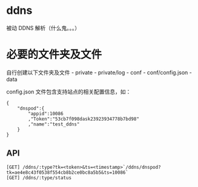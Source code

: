 # ddns
被动 DDNS 解析（什么鬼。。。）

# 必要的文件夹及文件
自行创建以下文件夹及文件
	- private
	- private/log
	- conf
	- conf/config.json
	- data

config.json 文件包含支持站点的相关配置信息，如：
```
{
	"dnspod":{
		"appid":10086
		,"Token":"53cb7f098dask23923934778b7bd98"
		,"name":"test_ddns"
	}
}
```

## API
	[GET] /ddns/:type?tk=<token>&ts=<timestamp>`/ddns/dnspod?tk=ae4e8c43f0538f554cb8b2ce0bc8a5b5&ts=10086`
	[GET] /ddns/:type/status
